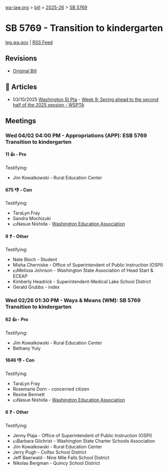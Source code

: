 [wa-law.org](/) > [bill](/bill/) > [2025-26](/bill/2025-26/) > [SB 5769](/bill/2025-26/sb/5769/)

# SB 5769 - Transition to kindergarten
[leg.wa.gov](https://app.leg.wa.gov/billsummary?BillNumber=5769&Year=2025&Initiative=false) | [RSS Feed](./rss.xml)

## Revisions
* [Original Bill](1/)

## 📰 Articles
* 03/10/2025 [Washington St Pta](/org/washington_st_pta/) - [Week 9: Spring ahead to the second half of the 2025 session - WSPTA](https://www.wastatepta.org/week-9-spring-ahead-to-the-second-half-of-the-2025-session/#:~:text=SB%205769)

## Meetings
### Wed 04/02 04:00 PM - Appropriations (APP): ESB 5769 Transition to kindergarten
#### 11 👍 - Pro
Testifying:
* Jim Kowalkowski - Rural Education Center

#### 675 👎 - Con
Testifying:
* TaraLyn Fray
* Sandra Mochizuki
* 💵Nasue Nishida - [Washington Education Association](/org/washington_education_association/)

#### 9 ❓ - Other
Testifying:
* Nate Bloch - Student
* Misha Cherniske - Office of Superintendent of Public Instruction (OSPI)
* 💵Melissa Johnson - Washington State Association of Head Start & ECEAP
* Kimberly Headrick - Superintendent-Medical Lake School District
* Gerald Grubbs - index

### Wed 02/26 01:30 PM - Ways & Means (WM): SB 5769 Transition to kindergarten
#### 62 👍 - Pro
Testifying:
* Jim Kowalkowski - Rural Education Center
* Bethany Yuly

#### 1846 👎 - Con
Testifying:
* TaraLyn Fray
* Rosemarie Dorn - concerned citizen
* Rexine Bennett
* 💵Nasue Nishida - [Washington Education Association](/org/washington_education_association/)

#### 6 ❓ - Other
Testifying:
* Jenny Plaja - Office of Superintendent of Public Instruction (OSPI)
* 💵Barbara Gilchrist - Washington State Charter Schools Association
* Jim Kowalkowski - Rural Education Center
* Jerry Pugh - Colfax School District
* Jeff Baerwald - Nine Mile Falls School District
* Nikolas Bergman - Quincy School District
